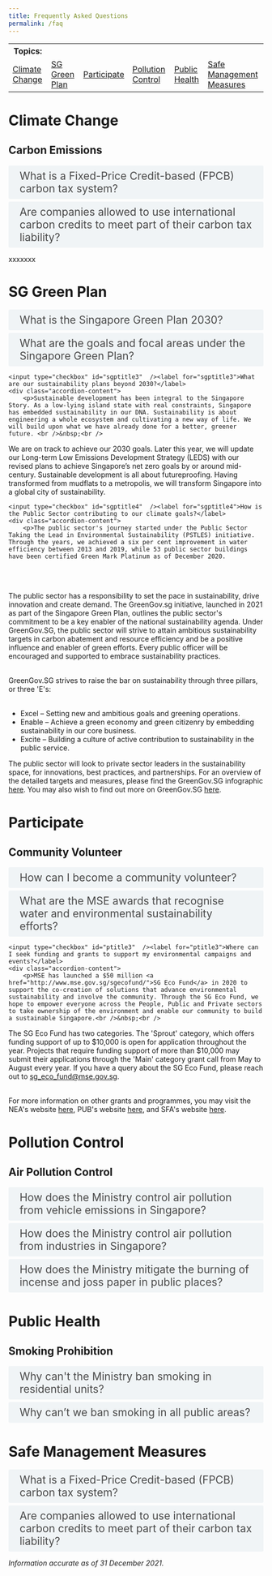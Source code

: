 ```yaml
---
title: Frequently Asked Questions
permalink: /faq
---  
```

<style>

input {
	display: none;
}
label {
	display: block;
	padding: 8px 22px;
	margin: 0 0 5px 0;
	cursor: pointor;
	background: #F0F4F6;
	border-radius: 3px;
	color: #484848;
	transition: ease .5s;
	font-size: 1.5em;
}

label:hover {
	background: #4a96b0;
	color: #FFF;
}

.accordion-content {
	/* background: #E2E5F6; */
	padding: 10px 0px 30px 30px;
	/* border: 1px solid #484848; */
	margin: 0 0 1px 0;
	border-radius: 3px;
}

input + label + .accordion-content {
	display: none;
}

input:checked + label + .accordion-content {
	display: none;
}

input:checked + label + .accordion-content {
	display: block;
}

</style>
<!-- End of accordion -->

<div class="container">

<table>
  <tbody>
    <tr>
	  <th style="border:0px">Topics:</th>
	  </tr>
	  <tr>
      <td><a href="#climate">Climate Change</a></td>		  
      <td><a href="#sgp">SG Green Plan</a></td>
      <td><a href="#participate">Participate</a></td>
      <td><a href="#pollution-control">Pollution Control</a></td>
      <td><a href="#public-health">Public Health</a></td>
      <td><a href="#safe-mgmt">Safe Management Measures</a></td>
    </tr>
  </tbody>
</table>

	

<a name="climate"></a>
<h1><b>Climate Change</b></h1>

<h2 id="carbon-emissions">Carbon Emissions</h2>
<div>
  	<input type="checkbox" id="title7"  /><label for="title7">What is a Fixed-Price Credit-based (FPCB) carbon tax system?</label>
	<div class="accordion-content">
		<p>Singapore has implemented a Fixed-Price Credit-based (FPCB) tax mechanism where companies will pay the carbon tax by purchasing and surrendering non-tradeable carbon credits representing the equivalent amount of verified emissions generated. These carbon credits can be purchased from the Government at a fixed price.<br>
    <br>
    We recognise that there may be benefits in expanding the mode of carbon tax payment to include international carbon credits and linking our carbon tax framework to other carbon pricing jurisdictions in the longer term. We are studying the feasibility of doing so and how we can leverage robust international market mechanisms to complement our domestic mitigation efforts. The FPCB system provides the flexibility to accommodate international carbon credits and link up with external partners, should we decide to do so in future.  
</p>
	</div>
  	<input type="checkbox" id="title8"  /><label for="title8">Are companies allowed to use international carbon credits to meet part of their carbon tax liability?</label>
	<div class="accordion-content">
		<p>For now, companies may only use fixed-price credits issued by the National Environment Agency (NEA) to meet their carbon tax liability. Nonetheless, the Government is exploring the feasibility of enabling companies to partially offset their carbon tax liability with international carbon credits. We are studying the key design features, potential legislative changes and implementation options, and we will announce our decision in due course.</p>
	</div>
	
xxxxxxx	
	
<a name="sgp"></a>
<h1><b>SG Green Plan</b></h1>
	
<div>
	<input type="checkbox" id="sgptitle1"  /><label for="sgptitle1">What is the Singapore Green Plan 2030?</label>
	<div class="accordion-content">
		<p>The Singapore Green Plan 2030, or the Green Plan, is a whole-of-nation movement to catalyse bold, balanced and collective actions to tackle climate change. The Green Plan charts a common vision for a sustainable future and roadmap for all segments of society to contribute their part for climate change.<br />&nbsp;<br />
			The Green Plan identifies a green citizenry and a Green Government as key enablers. Government ministries and agencies will take the lead in adopting sustainability actions. We encourage citizens and businesses to adopt sustainable practices.<br />&nbsp;<br />
			The Green Plan is a long-term living plan that will evolve as we update our targets and strategies when new technologies and practicable solutions become available, and as the government works with Singaporeans and partners to co-create solutions for sustainability.<br />&nbsp;<br />
			Find out more on the Green Plan <a href="http://www.greenplan.gov.sg">here</a>.<br />&nbsp;
		</p>
	</div>
	<input type="checkbox" id="sgptitle2"  /><label for="sgptitle2">What are the goals and focal areas under the Singapore Green Plan?</label>
	<div class="accordion-content">
		<p>There are five pillars under the Green Plan &ndash; City in Nature, Sustainable Living, Energy Reset, Green Economy and Resilient Future. The pillars represent the priority areas in Singapore&rsquo;s sustainable development until 2030.<br />
  
<ul>
<li><strong>City in Nature</strong> seeks to create a green, liveable, and sustainable home for Singaporeans.</li>
<li><strong>Sustainable Living</strong> will make conserving resources our way of life &ndash; consume less, recycle more, and take public transport.</li>
<li><strong>Energy Reset</strong> will green our energy mix and power systems with an aim to lower carbon footprint.</li>
<li>As we pivot towards a <strong>Green Economy</strong>, sustainability will be a new engine of jobs and growth.</li>
<li>Building a <strong>Resilient Future</strong>, we must adapt to climate change to ensure Singapore&rsquo;s long-term survival.</li>
</ul>

<p>Read more about the five pillars and our concrete targets <a href="http://www.greenplan.gov.sg/key-focus-areas/key-targets">here</a>.</p>
		</p>
	</div>	
	
	<input type="checkbox" id="sgptitle3"  /><label for="sgptitle3">What are our sustainability plans beyond 2030?</label>
	<div class="accordion-content">
		<p>Sustainable development has been integral to the Singapore Story. As a low-lying island state with real constraints, Singapore has embedded sustainability in our DNA. Sustainability is about engineering a whole ecosystem and cultivating a new way of life. We will build upon what we have already done for a better, greener future. <br />&nbsp;<br />

We are on track to achieve our 2030 goals. Later this year, we will update our Long-term Low Emissions Development Strategy (LEDS) with our revised plans to achieve Singapore’s net zero goals by or around mid-century. Sustainable development is all about futureproofing. Having transformed from mudflats to a metropolis, we will transform Singapore into a global city of sustainability. 
		</p>
	</div>	

	<input type="checkbox" id="sgptitle4"  /><label for="sgptitle4">How is the Public Sector contributing to our climate goals?</label>
	<div class="accordion-content">
		<p>The public sector's journey started under the Public Sector Taking the Lead in Environmental Sustainability (PSTLES) initiative. Through the years, we achieved a six per cent improvement in water efficiency between 2013 and 2019, while 53 public sector buildings have been certified Green Mark Platinum as of December 2020.
<br />&nbsp;<br />

The public sector has a responsibility to set the pace in sustainability, drive innovation and create demand. The GreenGov.sg initiative, launched in 2021 as part of the Singapore Green Plan, outlines the public sector's commitment to be a key enabler of the national sustainability agenda. Under GreenGov.SG, the public sector will strive to attain ambitious sustainability targets in carbon abatement and resource efficiency and be a positive influence and enabler of green efforts. Every public officer will be encouraged and supported to embrace sustainability practices.
 <br />&nbsp;<br />
  
GreenGov.SG strives to raise the bar on sustainability through three pillars, or three 'E's:<br />&nbsp;
<ul>
<li>Excel &ndash; Setting new and ambitious goals and greening operations.</li>
<li>Enable &ndash; Achieve a green economy and green citizenry by embedding sustainability in our core business.</li>
<li>Excite &ndash; Building a culture of active contribution to sustainability in the public service.</li>
</ul>

<p>The public sector will look to private sector leaders in the sustainability space, for innovations, best practices, and partnerships. For an overview of the detailed targets and measures, please find the GreenGov.SG infographic <a href="http://www.greenplan.gov.sg/resources/infographics">here</a>. You may also wish to find out more on GreenGov.SG <a href="http://www.greenplan.gov.sg/key-focus-areas/green-government">here</a>.</p>
		</p>
	</div>	

</div>	

	
<a name="participate"></a>
<h1><b>Participate</b></h1>

<h2 id="community-volunteer">Community Volunteer</h2>
<div>
	<input type="checkbox" id="title1"  /><label for="title1">How can I become a community volunteer?</label>
	<div class="accordion-content">
		<p>Protecting the environment is everyone&#39;s responsibility. You can make a difference by being an environment volunteer with the National Environment Agency (NEA) and PUB, Singapore&#39;s National Water Agency.<br>
			<br>
			NEA is recruiting <a href="http://www.nea.gov.sg/programmes-grants/volunteering/community-volunteer-programme" target="_blank">Community Volunteers (CVs)</a> to educate the public on environmental offences. The primary role of a CV is to educate environmental offenders to stop the offending acts and encourage greater ownership of the environment. Training will be provided by NEA. If an offender does not heed the repeated advice of a CV, the CV is empowered to take down the particulars of the non-compliant offender for NEA&#39;s consideration to follow through with enforcement action.<br>
			<br>
			NEA also has other volunteering opportunities such as SG Clean Ambassadors who support the SG Clean Campaign by working with our 3P (People, Public and Private) partners to promote good personal habits and social norms to raise standards of cleanliness and public hygiene, and safeguard public health. If you share our vision and passion to make SG Clean a way of life, we welcome you to <a href="https://form.gov.sg/#!/5e7484a2ca6a010011862c59" target="_blank">sign up</a> as an SG Clean Ambassador.<br>
			<br>
			PUB also has a <a href="https://www.pub.gov.sg/getinvolved/volunteers" target="_blank">volunteer programme</a> where you can do your part for water at the Singapore World Water Day events and public outreach activities.
		</p>
	</div>
	<input type="checkbox" id="ptitle1"  /><label for="ptitle1">What are the MSE awards that recognise water and environmental sustainability efforts?</label>
	<div class="accordion-content">
		<p>The Ministry of Sustainability and the Environment (MSE) organises the biennial <a href="https://www.pae.gov.sg/">President's Award for the Environment</a> (PAE), Singapore's highest environmental accolade. It recognises and honours sustained contributions by environmental champions from the People, Private and Public (3P) sectors, and aims to inspire more community partners to come forward to address our environmental challenge. <br />&nbsp;<br />
The National Environment Agency (NEA) organises the <a href="https://www.nea.gov.sg/programmes-grants/grants-and-awards/ecofriend-awards">EcoFriend Awards</a> to recognise environmentally proactive individuals in Singapore who have contributed significantly to environmental sustainability.
		</p>
	</div>	
	
	<input type="checkbox" id="ptitle3"  /><label for="ptitle3">Where can I seek funding and grants to support my environmental campaigns and events?</label>
	<div class="accordion-content">
		<p>MSE has launched a $50 million <a href="http://www.mse.gov.sg/sgecofund/">SG Eco Fund</a> in 2020 to support the co-creation of solutions that advance environmental sustainability and involve the community. Through the SG Eco Fund, we hope to empower everyone across the People, Public and Private sectors to take ownership of the environment and enable our community to build a sustainable Singapore.<br />&nbsp;<br />

The SG Eco Fund has two categories. The 'Sprout' category, which offers funding support of up to $10,000 is open for application throughout the year. Projects that require funding support of more than $10,000 may submit their applications through the 'Main' category grant call from May to August every year. If you have a query about the SG Eco Fund, please reach out to <a href="mailto:sg_eco_fund@mse.gov.sg">sg_eco_fund@mse.gov.sg</a>.<br />&nbsp;<br />

For more information on other grants and programmes, you may visit the NEA's website <a href="https://www.nea.gov.sg/programmes-grants">here</a>, PUB's website <a href="https://www.pub.gov.sg/getinvolved">here</a>, and SFA's website <a href="http://www.sfa.gov.sg/food-farming/funding-schemes">here</a>.
		</p>
	</div>	
</div>

<a name="pollution-control"></a>
<h1><b>Pollution Control</b></h1>

<h2 id="air-pollution-control">Air Pollution Control</h2>
<div>
  	<input type="checkbox" id="title2"  /><label for="title2">How does the Ministry control air pollution from vehicle emissions in Singapore?</label>
	<div class="accordion-content">
		<p>Vehicular (or motor) emission is one of the major sources of air pollution in Singapore. As part of our Energy Reset goals under the Singapore Green Plan 2030, Singapore is transitioning towards cleaner energy vehicles and ceasing diesel car and taxi registrations from 2025.<br>
    <br>
    To control the emissions generated by motor vehicles and safeguard public health, the National Environment Agency (NEA) sets specific exhaust emission and fuel quality standards for all vehicles, and regulates the type and quality of fuel that is being used in Singapore:<br>
	<br>
	(I) All new and used petrol or diesel vehicles imported for registration in Singapore must comply with the <a href="https://sso.agc.gov.sg/SL/EPMA1999-RG6?DocDate=20120629&amp;ProvIds=Sc1-#Sc1-" target="_blank">Euro VI emission standards</a>.<br>
    (II) All new and used motorcycles imported into Singapore for registration must comply with the <a href="https://sso.agc.gov.sg/SL/EPMA1999-RG6?DocDate=20120629&amp;ProvIds=Sc3-#Sc3-" target="_blank">Euro IV emission standards</a>. Compared to the Euro III emission standard, the tighter Euro IV emission standard will help to reduce emissions of hydrocarbons (HC) and nitrogen oxides (NOx), which are precursors to ozone.<br>
    (III) All in-use vehicles have to comply with the in-use vehicle emission standards prescribed in the <a href="https://sso.agc.gov.sg/SL/EPMA1999-RG6/#Sc5-" target="_blank">regulations</a>.<br>
    (IV) Every motor vehicle being driven in Singapore, when using diesel or petrol, must only use Euro V diesel or petrol that conforms with the standards prescribed in the <a href="https://sso.agc.gov.sg/SL/EPMA1999-RG6/#Sc8-" target="_blank">regulations</a>.<br>
    (V) NEA also introduced the <a href="https://onemotoring.lta.gov.sg/content/onemotoring/home/buying/upfront-vehicle-costs/emissions-charges.html" target="_blank">Vehicular Emissions Scheme (VES)</a> to replace the Carbon Emission-Based Vehicle Scheme (CEVS) for all new cars, taxis and newly imported used cars with effect from 1 January 2018. The VES covers five pollutants – carbon dioxide (CO2), hydrocarbons (HC), carbon monoxide (CO), nitrogen oxides (NOx) and particulate matter (PM). To further promote the adoption of cleaner vehicles and to discourage the purchases of more pollutive models, the VES for new cars, taxis and imported used cars have been enhanced with increased rebates and surcharges from 1 January 2021 to 31 December 2022.<br>
    (VI) NEA further enhanced the <a href="https://onemotoring.lta.gov.sg/content/onemotoring/home/buying/vehicle-types-and-registrations/commercial-vehicle/early-turnover.html" target="_blank">Early Turnover Scheme (ETS)</a> to cover Euro IV Category C diesel vehicles from 1 April 2021 to 31 March 2023, to incentivise owners of diesel commercial vehicles to replace them with new, cleaner options. NEA and LTA have also introduced the <a href="https://www.lta.gov.sg/content/ltagov/en/newsroom/2020/3/news-releases/Promoting_the_adoption_of_cleaner_commercial_vehicles.html" target="_blank">Commercial Vehicle Emissions Scheme (CVES)</a> for all new and used imported Light Goods Vehicles (LGVs), Goods-cum-Passenger Vehicles (GPVs), and small buses, all with maximum laden weight (MLW) not exceeding 3,500kg, from 1 April 2021 to 31 March 2023.<br>
    (VII) The import of used vehicles into Singapore must also comply with the prevailing emission standards at the time of registration in Singapore.Visit <a href="https://www.nea.gov.sg/our-services/pollution-control/air-pollution/air-pollution-regulations" target="_blank">NEA&#39;s website</a> for more information on air pollution regulations.<br>
    <br>
    If you spot smoky vehicles or idling engines, you may report them to NEA, providing details such as the vehicle registration number, location, date and time of the incident via NEA&#39;s <a href="https://www.nea.gov.sg/corporate-functions/feedback" target="_blank">online feedback form</a>.</p>
	</div>
  	<input type="checkbox" id="title3"  /><label for="title3">How does the Ministry control air pollution from industries in Singapore?</label>
	<div class="accordion-content">
		<p>The National Environment Agency (NEA) evaluates the hazard and pollution impact of industries to ensure that they do not contribute to unmanageable pollution, health and safety hazards. NEA checks the designs of industrial plants and pollution control equipment at the building plan stage for compliance with pollution control requirements. An industry is allowed to be set up only if it is sited in an appropriate industrial estate, and can comply with the pollution control requirements.<br>
			<br>
			NEA&#39;s Source Emission Test Scheme requires industries to conduct source emission tests on their own, or engage <a href="https://www.nea.gov.sg/our-services/pollution-control/air-pollution/air-quality/accredited-testing-bodies-for-source-emission-tests" target="_blank">accredited laboratories</a> under the <a href="https://www.sac-accreditation.gov.sg/services/accreditation-services/laboratories" target="_blank">Singapore Laboratory Accreditation Scheme (SAC-SINGLAS)</a> to monitor their air emissions regularly, and take measures to ensure their compliance with the prescribed air emission standards.<br>
			<br>
			NEA also conducts regular inspections on industries, fuel analyses and smoke observations of chimneys, to ensure that pollution control equipment is maintained and operated properly.
</p>
	</div>
    	<input type="checkbox" id="title4"  /><label for="title4">How does the Ministry mitigate the burning of incense and joss paper in public places?</label>
	<div class="accordion-content">
		<p>Currently, there are no regulations against the burning of incense and joss paper in public places. Being a multi-cultural society, the Government encourages members of public, including temples and devotees, to practise graciousness and consideration for the environment and neighbouring premises, when carrying out religious practices in public places.<br>
			<br>
			Devotees are advised to clean up the place after they have made their offerings. When burning joss paper, candles and other offerings, they should make use of the proper pits and containers provided at the designated points, such as those provided by the Town Councils.<br>
			<br>
			The National Environment Agency (NEA) works closely with religious associations and the town councils on reminding devotees to avoid burning joss papers on the ground and grass patches, and that it is also not necessary to throw joss paper in the air but to burn them instead.<br>
			<br>
			If you have an enquiry, you may contact NEA via this <a href="https://www.nea.gov.sg/corporate-functions/feedback" target="_blank">online feedback form</a>.</p>
	</div>
</div>

<a name="public-health"></a>
<h1><b>Public Health</b></h1>

<h2 id="smoking-prohibition">Smoking Prohibition</h2>
<div>
  	<input type="checkbox" id="title5"  /><label for="title5">Why can&#39;t the Ministry ban smoking in residential units?</label>
	<div class="accordion-content">
		<p>We recognise that indiscriminate smoking in homes can be distressing and we empathise with those affected. <br>
<br>
The National Environment Agency (NEA) has been progressively extending the smoking prohibition to more public places in consultation with the public and relevant stakeholders. Since 2013, the smoking prohibition has been extended to the common areas of public and private residential premises, including condominiums (e.g. common corridors, stairwells, lobby areas, and void decks). <br>
<br>
Nevertheless, homes are private spaces and our regulations need to be balanced against privacy concerns. Apart from privacy concerns, there are also practical challenges to investigating and enforcing against smoking in homes. It will be challenging to track down the smoker or obtain evidence of an act of smoking being committed without intrusive methods and affecting the privacy of innocent neighbours. <br>
<br>
We adopt a three-pronged approach on this issue:<br>
<br>
    a. Engender greater social responsibility by instilling consideration for the health and well-being of those around us, such as our family members and neighbours. This includes the widespread adoption/acceptance of new social norms of what constitutes acceptable behaviour. Agencies will explore effective ways of doing this such as developing targeted messages to be communicated across key platforms.<br>

 b. Explore ways to facilitate productive conversations between neighbours to deal with difficult situations, before they escalate into intractable disputes.<br>

 c. Study how disputes can be better addressed by the inter-agency Community Dispute Management Framework by reviewing the Community Mediation Process and the Community Disputes Resolution Tribunal (CDRT) to enhance their effectiveness when residents turn to these channels.<br>

<br>
Currently, NEA has collaborated with the Housing &amp; Development Board (HDB), Health Promotion Board (HPB), Municipal Services Office (MSO), and town councils to develop and issue joint advisories to units where feedback on tobacco smoke have been received. The advisory urges smokers to be considerate to their family members and neighbours, as well as advises them on the smoking cessation helplines available. We will continue to encourage and support ground-up efforts by community organisations and the grassroots. <br>
<br>
Living close to one another necessitates good neighbourly behaviour so that we can live together harmoniously. Legislation is not a panacea and we must pursue a community approach. Affected residents are encouraged to resolve their concerns amicably with their neighbours, or seek assistance from a professional mediator from the Community Mediation Centre (CMC). Through joint or private session, trained mediators will facilitate discussions between parties in an effort to reach a mutually acceptable solution. You may call the CMC at 1800 2255 529 or <a href="https://cmc.mlaw.gov.sg/" target="_blank">register a case online</a>.
</p>
	</div>
  	<input type="checkbox" id="title6"  /><label for="title6">Why can’t we ban smoking in all public areas?</label>
	<div class="accordion-content">
		<p>Although the long-term goal is to prohibit smoking at all public places, we need to recognise that smokers also need space to smoke. To reduce the public&#39;s exposure to the harmful effects of second-hand tobacco smoke, the National Environment Agency (NEA) has been progressively extending the smoking prohibition to more public places where the public are more likely to be exposed to second-hand tobacco smoke such as common areas of residential buildings, sheltered walkways, linkways, overhead bridges, outdoor compounds of hospitals, reservoirs and more than 400 parks.<br>
    <br>
    Since 30 June 2017, NEA has also stopped accepting applications for smoking corners in all retail food establishments. Existing smoking corners will remain until the current licences of the retail food establishments are terminated. Retail food establishments with smoking corners are required to demarcate the smoking corner clearly.<br>
    <br>
    As of 2021, 87 out of the 111 hawker centres in Singapore are smoke-free. For the remaining 24 hawker centres with smoking corners, NEA will continue to engage local stakeholders on the progressive removal of smoking corners when opportune. This phased approach is meant to minimise disruption to existing operations and businesses.<br>
    <br>
    Since January 2019, public areas within the Orchard Road precinct have been designated as a No Smoking Zone (NSZ), and smoking is only allowed in Designated Smoking Areas (DSAs). Premises owners are encouraged within the NSZ to demarcate DSAs and put up directional signage within their premises, if they deem it necessary to facilitate the convenience of smokers among their occupants and visitors.<br>
    <br>
    More information can be found at <a href="https://www.nea.gov.sg/our-services/smoking-prohibition/smoking-prohibition-extension" target="_blank">NEA&#39;s website</a>.</p>
	</div>
</div>

<a name="safe-mgmt"></a>
<h1><b>Safe Management Measures</b></h1>
<div>
  	<input type="checkbox" id="title7"  /><label for="title7">What is a Fixed-Price Credit-based (FPCB) carbon tax system?</label>
	<div class="accordion-content">
		<p>Singapore has implemented a Fixed-Price Credit-based (FPCB) tax mechanism where companies will pay the carbon tax by purchasing and surrendering non-tradeable carbon credits representing the equivalent amount of verified emissions generated. These carbon credits can be purchased from the Government at a fixed price.<br>
    <br>
    We recognise that there may be benefits in expanding the mode of carbon tax payment to include international carbon credits and linking our carbon tax framework to other carbon pricing jurisdictions in the longer term. We are studying the feasibility of doing so and how we can leverage robust international market mechanisms to complement our domestic mitigation efforts. The FPCB system provides the flexibility to accommodate international carbon credits and link up with external partners, should we decide to do so in future.  
</p>
	</div>
  	<input type="checkbox" id="title8"  /><label for="title8">Are companies allowed to use international carbon credits to meet part of their carbon tax liability?</label>
	<div class="accordion-content">
		<p>For now, companies may only use fixed-price credits issued by the National Environment Agency (NEA) to meet their carbon tax liability. Nonetheless, the Government is exploring the feasibility of enabling companies to partially offset their carbon tax liability with international carbon credits. We are studying the key design features, potential legislative changes and implementation options, and we will announce our decision in due course.</p>
	</div>

<p><i>Information accurate as of 31 December 2021.</i></p>
	
</div>
</div>
